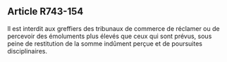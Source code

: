 Article R743-154
----
Il est interdit aux greffiers des tribunaux de commerce de réclamer ou de
percevoir des émoluments plus élevés que ceux qui sont prévus, sous peine de
restitution de la somme indûment perçue et de poursuites disciplinaires.
